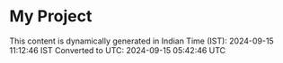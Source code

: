 # My Project

This content is dynamically generated in Indian Time (IST): 2024-09-15 11:12:46 IST
Converted to UTC: 2024-09-15 05:42:46 UTC

